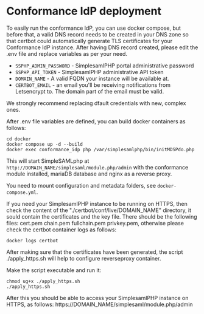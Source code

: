 # Conformance IdP deployment

To easily run the conformance IdP, you can use docker compose, but before that, a valid DNS record needs to be created in your DNS zone so that certbot could automatically generate TLS certificates for your Conformance IdP instance.
After having DNS record created, please edit the .env file and replace variables as per your need. 

* `SSPHP_ADMIN_PASSWORD` - SimplesamlPHP portal administrative password
* `SSPHP_API_TOKEN` - SimplesamlPHP administrative API token
* `DOMAIN_NAME` - A valid FQDN your instance will be available at.
* `CERTBOT_EMAIL` - an email you'll be receiving notifications from Letsencrypt to. The domain part of the email must be valid.

We strongly recommend replacing dfault credentials with new, complex ones.

After .env file variables are defined, you can build docker containers as follows:

```shell
cd docker
docker compose up -d --build
docker exec conformance_idp php /var/simplesamlphp/bin/initMDSPdo.php
```

This will start SimpleSAMLphp at `http://DOMAIN_NAME/simplesaml/module.php/admin` with the conformance module installed,
mariaDB database and nginx as a reverse proxy.

You need to mount configuration and metadata folders, see `docker-compose.yml`.

If you need your SimplesamlPHP instance to be running on HTTPS, then check the content of the "./certbot/conf/live/DOMAIN_NAME" directory, it sould contain the certificates and the key file. There should be the following files: cert.pem  chain.pem  fullchain.pem  privkey.pem, otherwise please check the certbot container logs as follows:

```shell
docker logs certbot
```

After making sure that the certificates have been generated, the script ./apply_https.sh will help to configure reverseproxy container.

Make the script executable and run it:

```shell
chmod ug+x ./apply_https.sh
./apply_https.sh
```

After this you should be able to access your SimplesamlPHP instance on HTTPS, as follows: https://DOMAIN_NAME/simplesaml/module.php/admin
